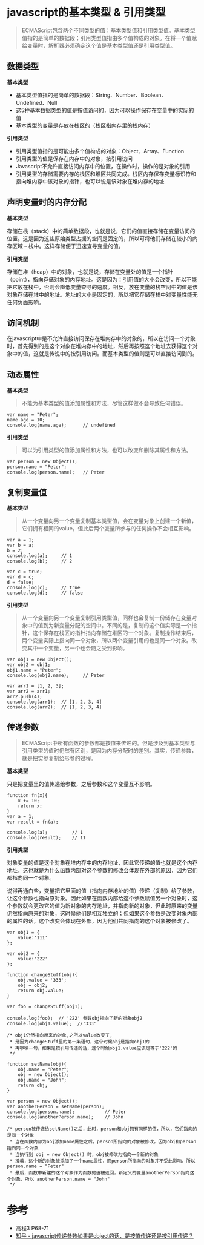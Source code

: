 # javascript的基本类型 & 引用类型

> ECMAScript包含两个不同类型的值：基本类型值和引用类型值。基本类型值指的是简单的数据段；引用类型值指由多个值构成的对象。在将一个值赋给变量时，解析器必须确定这个值是基本类型值还是引用类型值。

## 数据类型

**基本类型**

+ 基本类型值指的是简单的数据段：String、Number、Boolean、Undefined、Null
+ 这5种基本数据类型的值是按值访问的，因为可以操作保存在变量中的实际的值
+ 基本类型的变量是存放在栈区的（栈区指内存里的栈内存）
     
**引用类型**
    
+ 引用类型值指的是可能由多个值构成的对象：Object、Array、Function
+ 引用类型的值是保存在内存中的对象，按引用访问
+ Javascript不允许直接访问内存中的位置，在操作时，操作的是对象的引用
+ 引用类型的存储需要内存的栈区和堆区共同完成。栈区内存保存变量标识符和指向堆内存中该对象的指针，也可以说是该对象在堆内存的地址

## 声明变量时的内存分配

**基本类型**

存储在栈（stack）中的简单数据段，也就是说，它们的值直接存储在变量访问的位置。这是因为这些原始类型占据的空间是固定的，所以可将他们存储在较小的内存区域 – 栈中。这样存储便于迅速查寻变量的值。

**引用类型**

存储在堆（heap）中的对象，也就是说，存储在变量处的值是一个指针（point），指向存储对象的内存地址。这是因为：引用值的大小会改变，所以不能把它放在栈中，否则会降低变量查寻的速度。相反，放在变量的栈空间中的值是该对象存储在堆中的地址。地址的大小是固定的，所以把它存储在栈中对变量性能无任何负面影响。

## 访问机制

在javascript中是不允许直接访问保存在堆内存中的对象的，所以在访问一个对象时，首先得到的是这个对象在堆内存中的地址，然后再按照这个地址去获得这个对象中的值，这就是传说中的按引用访问。而基本类型的值则是可以直接访问到的。

## 动态属性

**基本类型**

> 不能为基本类型的值添加属性和方法，尽管这样做不会导致任何错误。

```
var name = "Peter";
name.age = 10;
console.log(name.age);      // undefined
```

**引用类型**

> 可以为引用类型的值添加属性和方法，也可以改变和删除其属性和方法。

```
var person = new Object();
person.name = "Peter";
console.log(person.name);   // Peter
```

## 复制变量值

**基本类型**

> 从一个变量向另一个变量复制基本类型值，会在变量对象上创建一个新值，它们拥有相同的value，但此后两个变量所参与的任何操作不会相互影响。

```
var a = 1;
var b = a;
b = 2;
console.log(a);     // 1
console.log(b);     // 2

var c = true;
var d = c;
d = false;
console.log(c);     // true
console.log(d);     // false
```

**引用类型**

> 从一个变量向另一个变量复制引用类型值，同样也会复制一份储存在变量对象中的值到为新变量分配的空间中。不同的是，复制的这个值实际是一个指针，这个保存在栈区的指针指向存储在堆区的一个对象。复制操作结束后，两个变量实际上指向同一个对象，所以两个变量引用的也是同一个对象。改变其中一个变量，另一个也会随之受到影响。

```
var obj1 = new Object();
var obj2 = obj1;
obj1.name = "Peter";
console.log(obj2.name);     // Peter
```

```
var arr1 = [1, 2, 3];
var arr2 = arr1;
arr2.push(4);
console.log(arr1);  // [1, 2, 3, 4]
console.log(arr2);  // [1, 2, 3, 4]
```

## 传递参数

> ECMAScript中所有函数的参数都是按值来传递的。但是涉及到基本类型与引用类型的值时仍然有区别，是因为内存分配时的差别。其实，传递参数，就是把实参复制给形参的过程。

**基本类型**

只是把变量里的值传递给参数，之后参数和这个变量互不影响。

```
function fn(x){
	x += 10;
	return x;
}
var a = 1;
var result = fn(a);

console.log(a);         // 1
console.log(result);    // 11
```

**引用类型**

对象变量的值是这个对象在堆内存中的内存地址，因此它传递的值也就是这个内存地址，这也就是为什么函数内部对这个参数的修改会体现在外部的原因，因为它们都指向同一个对象。

说得再通白些，变量把它里面的值（指向内存地址的值）传递（复制）给了参数，让这个参数也指向原对象。因此如果在函数内部给这个参数赋值另一个对象时，这个参数就会更改它的值为新对象的内存地址，并指向新的对象，但此时原来的变量仍然指向原来的对象，这时候他们是相互独立的；但如果这个参数是改变对象内部的属性的话，这个改变会体现在外部，因为他们共同指向的这个对象被修改了。

```
var obj1 = {
    value:'111'
};

var obj2 = {
    value:'222'
};

function changeStuff(obj){
    obj.value = '333';
    obj = obj2;
    return obj.value;
}

var foo = changeStuff(obj1);

console.log(foo);  // '222' 参数obj指向了新的对象obj2
console.log(obj1.value);  //'333'

/* obj1仍然指向原来的对象,之所以value改变了,
 * 是因为changeStuff里的第一条语句，这个时候obj是指向obj1的
 * 再啰嗦一句，如果是按引用传递的话，这个时候obj1.value应该是等于'222'的
 */
```

```
function setName(obj){
	obj.name = "Peter";
	obj = new Object();
	obj.name = "John";
	return obj;
}

var person = new Object();
var anotherPerson = setName(person);
console.log(person.name);           // Peter
console.log(anotherPerson.name);    // John

/* person被传递给setName()之后，此时，person和obj拥有同样的值，所以，它们指向的是同一个对象
 * 当在函数内部为obj添加name属性之后，person所指向的对象被修改，因为obj和person指向同一个对象
 * 当执行到 obj = new Object() 时，obj被修改为指向一个新的对象
 * 接着，这个新的对象被添加了一个name属性，而person所指向的对象并不受此影响，所以 person.name = "Peter"
 * 最后，函数中新建的这个对象作为函数的值被返回，新定义的变量anotherPerson指向这个对象，所以 anotherPerson.name = "John"
 */
```

# 参考

+ 高程3 P68-71
+ [知乎 - javascript传递参数如果是object的话，是按值传递还是按引用传递？](https://www.zhihu.com/question/27114726/answer/35481766)